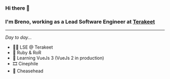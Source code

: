 ### Hi there 👋

### I'm Breno, working as a Lead Software Engineer at [Terakeet](https://terakeet.com)

---
_Day to day..._
- 👨‍💻 LSE @ Terakeet
- 💎 Ruby & RoR
- 🌱 Learning VueJs 3 (VueJs 2 in production)
- 🎞️ Cinephile
- 🧀 Cheasehead
